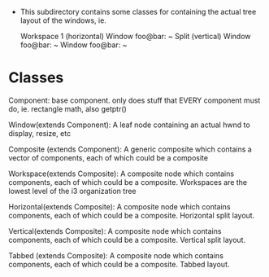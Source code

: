 * This subdirectory contains some classes for containing the actual tree layout of the windows, ie.
  
  Workspace 1 (horizontal)
        Window foo@bar: ~
        Split (vertical)
                Window foo@bar: ~
                Window foo@bar: ~
                
  
# Classes
Component: base component. only does stuff that EVERY component must do, ie. rectangle math, also getptr()

Window(extends Component): A leaf node containing an actual hwnd to display, resize, etc

Composite (extends Component): A generic composite which contains a vector of components, each of which could be a composite

Workspace(extends Composite): A composite node which contains components, each of which could be a composite.
                         Workspaces are the lowest level of the i3 organization tree

Horizontal(extends Composite): A composite node which contains components, each of which could be a composite.
                          Horizontal split layout.

Vertical(extends Composite): A composite node which contains components, each of which could be a composite.
                        Vertical split layout.

Tabbed (extends Composite): A composite node which contains components, each of which could be a composite.
                       Tabbed layout.
